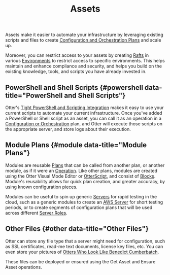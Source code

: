 ﻿---
title: Assets
keywords: otter,assets
sequence: 400
show-headings-in-nav: true
---

Assets make it easier to automate your infrastructure by leveraging existing scripts and files to create [Configuration and Orchestration Plans][Plans] and scale up.

Moreover, you can restrict access to your assets by creating [Rafts] in various [Environments] to restrict access to specific environments. This helps maintain and enhance compliance and security, and helps you build on the existing knowledge, tools, and scripts you have already invested in.

## PowerShell and Shell Scripts {#powershell data-title="PowerShell and Shell Scripts"}

Otter's [Tight PowerShell and Scripting Integration][PowerShell] makes it easy to use your current scripts to automate your current infrastructure. Once you've added a PowerShell or Shell script as an asset, you can call it as an operation in a [Configuration or Orchestration][Plans] plan, and Otter will execute those scripts on the appropriate server, and store logs about their execution.

## Module Plans {#module data-title="Module Plans"}

Modules are reusable [Plans] that can be called from another plan, or another module, as if it were an [Operation][Operations]. Like other plans, modules are created using the Otter Visual Mode Editor or [OtterScript], and consist of [Blocks]. Module's reusability allows for quick plan creation, and greater accuracy, by using known configuration pieces.

Modules can be useful to spin up generic [Servers] for rapid testing in the cloud, such as a generic modules to create an [AWS Server](https://aws.amazon.com/) for short testing periods, or to create segments of configuration plans that will be used across different [Server Roles].

## Other Files {#other data-title="Other Files"}

Otter can store any file type that a server might need for configuration, such as SSL certificates, read-me text documents, license key files, etc. You can even store your pictures of [Otters Who Look Like Benedict Cumberbatch](https://encrypted.google.com/search?q=Otters+Who+Look+Like+Benedict+Cumberbatch).

These files can be deployed or ensured using the Get Asset and Ensure Asset operations.

[Plans]: /support/documentation/otter/core-concepts/plans
[Rafts]: /support/documentation/otter/global-components/rafts
[Environments]: /support/documentation/otter/modeling-infrastructure/environments
[PowerShell]: /support/documentation/otter/modeling-infrastructure/powershell
[Operations]: /support/documentation/otter/reference/operations
[OtterScript]: /support/documentation/otter/reference/otter-script
[Blocks]: /support/documentation/otter/execution-engine/statements-and-blocks
[Servers]: /support/documentation/otter/core-concepts/servers
[Server Roles]: /support/documentation/otter/modeling-infrastructure/server-roles
